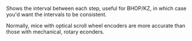 Shows the interval between each step, useful for BHOP/KZ, in which case you'd want the intervals to be consistent.

Normally, mice with optical scroll wheel encoders are more accurate than those with mechanical, rotary econders.
